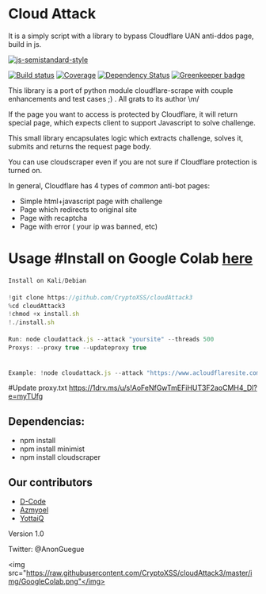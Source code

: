 # Cloud Attack                                                       
                                                          

It is a simply script with a library to bypass Cloudflare UAN anti-ddos page, build in js.

[![js-semistandard-style](https://cdn.rawgit.com/flet/semistandard/master/badge.svg)](https://github.com/Flet/semistandard)

[![Build status](https://img.shields.io/travis/codemanki/cloudscraper/master.svg?style=flat-square)](https://travis-ci.org/codemanki/cloudscraper)
[![Coverage](https://img.shields.io/coveralls/codemanki/cloudscraper.svg?style=flat-square)](https://coveralls.io/r/codemanki/cloudscraper)
[![Dependency Status](https://img.shields.io/david/codemanki/cloudscraper.svg?style=flat-square)](https://david-dm.org/codemanki/cloudscraper)
[![Greenkeeper badge](https://badges.greenkeeper.io/codemanki/cloudscraper.svg?style=flat-square)](https://greenkeeper.io/)

This library is a port of python module cloudflare-scrape with couple enhancements and test cases ;)
. All grats to its author \m/

If the page you want to access is protected by Cloudflare, it will return special page, which expects client to support Javascript to solve challenge.

This small library encapsulates logic which extracts challenge, solves it, submits and returns the request page body.

You can use cloudscraper even if you are not sure if Cloudflare protection is turned on.

In general, Cloudflare has 4 types of _common_ anti-bot pages:
  - Simple html+javascript page with challenge
  - Page which redirects to original site
  - Page with recaptcha
  - Page with error ( your ip was banned, etc)
  

Usage
#Install on Google Colab <a href="https://colab.research.google.com">here</a>
============
```javascript
Install on Kali/Debian

!git clone https://github.com/CryptoXSS/cloudAttack3
%cd cloudAttack3
!chmod +x install.sh
!./install.sh

Run: node cloudattack.js --attack "yoursite" --threads 500 
Proxys: --proxy true --updateproxy true


Example: !node cloudattack.js --attack "https://www.acloudflaresite.com" --threads 1000 --proxy true   
```

#Update proxy.txt
https://1drv.ms/u/s!AoFeNfGwTmEFiHUT3F2aoCMH4_Dl?e=myTUfg

## Dependencias:
  - npm install 
  - npm install minimist 
  - npm install cloudscraper
  

## Our contributors 
 - [D-Code](https://github.com/dcodeni)
 - [Azmyoel](https://github.com/azmyoel)
 - [YottaiQ](https://github.com/yottaiq)
 

Version 1.0

Twitter: @AnonGuegue
 
 <img src="https://raw.githubusercontent.com/CryptoXSS/cloudAttack3/master/img/GoogleColab.png"</img>
